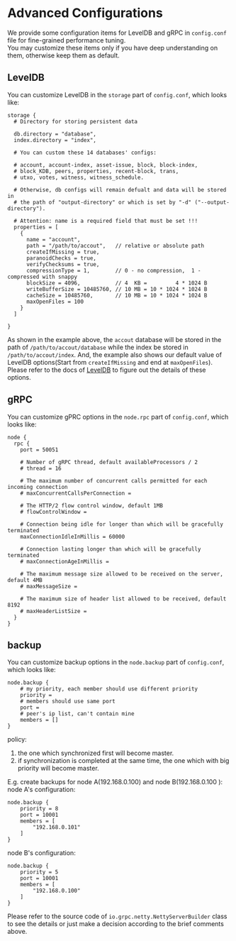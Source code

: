 # Advanced Configurations

We provide some configuration items for LevelDB and gRPC in `config.conf` file for fine-grained performance tuning.   
You may customize these items only if you have deep understanding on them, otherwise keep them as default.

## LevelDB

You can customize LevelDB in the `storage` part of `config.conf`, which looks like:

```
storage {
  # Directory for storing persistent data

  db.directory = "database",
  index.directory = "index",

  # You can custom these 14 databases' configs:

  # account, account-index, asset-issue, block, block-index,
  # block_KDB, peers, properties, recent-block, trans,
  # utxo, votes, witness, witness_schedule.

  # Otherwise, db configs will remain defualt and data will be stored in
  # the path of "output-directory" or which is set by "-d" ("--output-directory").

  # Attention: name is a required field that must be set !!!
  properties = [
    {
      name = "account",
      path = "/path/to/accout",   // relative or absolute path
      createIfMissing = true,
      paranoidChecks = true,
      verifyChecksums = true,
      compressionType = 1,        // 0 - no compression,  1 - compressed with snappy
      blockSize = 4096,           // 4  KB =         4 * 1024 B
      writeBufferSize = 10485760, // 10 MB = 10 * 1024 * 1024 B
      cacheSize = 10485760,       // 10 MB = 10 * 1024 * 1024 B
      maxOpenFiles = 100
    }
  ]

}

```

As shown in the example above, the `accout` database will be stored in the path of `/path/to/accout/database` while the index be stored in `/path/to/accout/index`. And, the example also shows our default value of LevelDB options(Start from `createIfMissing` and end at `maxOpenFiles`). Please refer to the docs of [LevelDB](https://github.com/google/leveldb/blob/master/doc/index.md#performance) to figure out the details of these options.

## gRPC

You can customize gPRC options in the `node.rpc` part of `config.conf`, which looks like:

```
node {
  rpc {
    port = 50051

    # Number of gRPC thread, default availableProcessors / 2
    # thread = 16

    # The maximum number of concurrent calls permitted for each incoming connection
    # maxConcurrentCallsPerConnection =

    # The HTTP/2 flow control window, default 1MB
    # flowControlWindow =

    # Connection being idle for longer than which will be gracefully terminated
    maxConnectionIdleInMillis = 60000

    # Connection lasting longer than which will be gracefully terminated
    # maxConnectionAgeInMillis =

    # The maximum message size allowed to be received on the server, default 4MB
    # maxMessageSize =

    # The maximum size of header list allowed to be received, default 8192
    # maxHeaderListSize =
  }
}
```

## backup
You can customize backup options in the `node.backup` part of `config.conf`, which looks like:
```
node.backup {
    # my priority, each member should use different priority
    priority = 
    # members should use same port
    port = 
    # peer's ip list, can't contain mine
    members = []
}
```
policy: 
1. the one which synchronized first will become master.
2. if synchronization is completed at the same time, the one which with big priority will become master.

E.g. create backups for node A(192.168.0.100) and node B(192.168.0.100 ):
node A's configuration:
```
node.backup {
    priority = 8 
    port = 10001
    members = [
        "192.168.0.101"
    ]
}
```
node B's configuration:
```
node.backup {
    priority = 5
    port = 10001
    members = [
        "192.168.0.100"
    ]
}
```

Please refer to the source code of `io.grpc.netty.NettyServerBuilder` class to see the details or just make a decision according to the brief comments above.  
